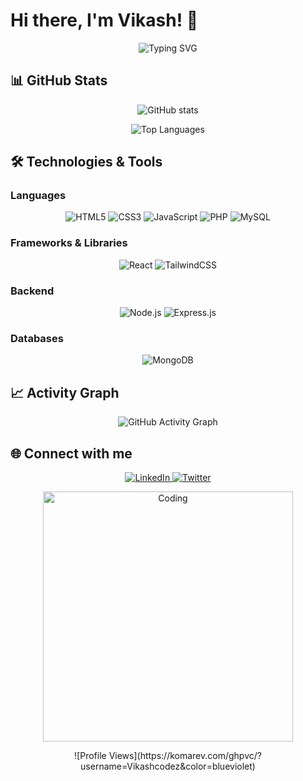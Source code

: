 # Hi there, I'm Vikash! 👋

<p align="center">
  <img src="https://readme-typing-svg.herokuapp.com?font=Fira+Code&size=24&duration=4000&color=F75C7E&center=true&vCenter=true&width=600&lines=Full+Stack+Developer;Open+Source+Contributor;Love+to+Learn+and+Build" alt="Typing SVG">
</p>

## 📊 GitHub Stats

<p align="center">
  <img src="https://github-readme-stats.vercel.app/api?username=Vikashcodez&show_icons=true&theme=radical" alt="GitHub stats">
</p>

<p align="center">
  <img src="https://github-readme-stats.vercel.app/api/top-langs/?username=Vikashcodez&layout=compact&theme=radical" alt="Top Languages">
</p>

## 🛠️ Technologies & Tools

### Languages
<p align="center">
  <img src="https://img.shields.io/badge/-HTML5-E34F26?style=flat&logo=html5&logoColor=white" alt="HTML5">
  <img src="https://img.shields.io/badge/-CSS3-1572B6?style=flat&logo=css3&logoColor=white" alt="CSS3">
  <img src="https://img.shields.io/badge/-JavaScript-F7DF1E?style=flat&logo=javascript&logoColor=black" alt="JavaScript">
  <img src="https://img.shields.io/badge/-PHP-777BB4?style=flat&logo=php&logoColor=white" alt="PHP">
  <img src="https://img.shields.io/badge/-MySQL-4479A1?style=flat&logo=mysql&logoColor=white" alt="MySQL">
</p>

### Frameworks & Libraries
<p align="center">
  <img src="https://img.shields.io/badge/-React-61DAFB?style=flat&logo=react&logoColor=black" alt="React">
  <img src="https://img.shields.io/badge/-TailwindCSS-38B2AC?style=flat&logo=tailwind-css&logoColor=white" alt="TailwindCSS">
</p>

### Backend
<p align="center">
  <img src="https://img.shields.io/badge/-Node.js-339933?style=flat&logo=node.js&logoColor=white" alt="Node.js">
  <img src="https://img.shields.io/badge/-Express.js-000000?style=flat&logo=express&logoColor=white" alt="Express.js">
</p>

### Databases
<p align="center">
  <img src="https://img.shields.io/badge/-MongoDB-47A248?style=flat&logo=mongodb&logoColor=white" alt="MongoDB">
</p>

## 📈 Activity Graph

<p align="center">
  <img src="https://activity-graph.herokuapp.com/graph?username=Vikashcodez&theme=github" alt="GitHub Activity Graph">
</p>

## 🌐 Connect with me

<p align="center">
  <a href="https://www.linkedin.com/in/vikashcodez" target="_blank">
    <img src="https://img.shields.io/badge/-LinkedIn-0A66C2?style=flat&logo=linkedin&logoColor=white" alt="LinkedIn">
  </a>
  <a href="https://twitter.com/vikashcodez" target="_blank">
    <img src="https://img.shields.io/badge/-Twitter-1DA1F2?style=flat&logo=twitter&logoColor=white" alt="Twitter">
  </a>
</p>

<p align="center">
  <img src="https://github.com/Vikashcodez/Vikashcodez/raw/main/assets/coding.gif" alt="Coding" width="400">
</p>

<p align="center">
  ![Profile Views](https://komarev.com/ghpvc/?username=Vikashcodez&color=blueviolet)
</p>
